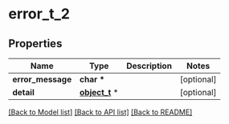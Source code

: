 # error_t_2

## Properties
Name | Type | Description | Notes
------------ | ------------- | ------------- | -------------
**error_message** | **char \*** |  | [optional] 
**detail** | [**object_t**](.md) \* |  | [optional] 

[[Back to Model list]](../README.md#documentation-for-models) [[Back to API list]](../README.md#documentation-for-api-endpoints) [[Back to README]](../README.md)


